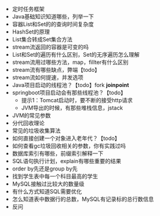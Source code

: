 - 定时任务框架
- Java基础知识知道哪些，列举一下
- 容器List和Set的的查询时间复杂度
- HashSet的原理
- List集合转成Set集合方法
- stream流返回的容器是可变的吗
- List和Set的遍历有什么区别，Set的无序遍历怎么理解
- stream流用过哪些方法，map，fillter有什么区别
- stream流有哪些缺点，弊端【todo】
- stream流如何提速，并发选项
- Java项目启动的线程池？【todo】fork **joinpoint**
- springboot项目启动会有那些线程池？【todo】
	- 提示1：Tomcat启动时，要不断的接受http请求
	- JVM导出的时候，有那些堆栈信息，jstack
- JVM的常见参数
- 分代回收理论
- 常见的垃圾收集算法
- 如何直接创建一个对象进入老年代？【todo】
- 如何查看gc垃圾回收相关的参数，你有实践过吗
- 数据库索引有哪些，前缀索引解释一下
- SQL语句执行计划，explain有哪些重要的结果
- order by先还是group by先
- 找到学生表中每一个科目最高的学生
- MySQL接触过比较大的数量级
- 有什么方式知道SQL需要优化
- 怎么知道表中数据行的总数，MySQL有记录标的总行数信息
- 反问